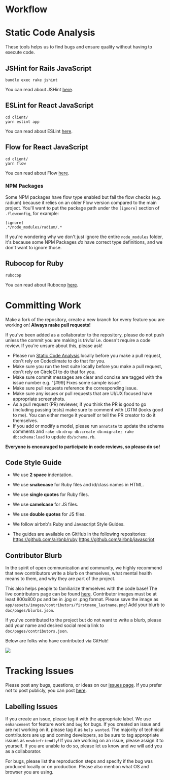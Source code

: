 # Workflow

# Static Code Analysis

These tools helps us to find bugs and ensure quality without having to execute code.

## JSHint for Rails JavaScript

```
bundle exec rake jshint
```

You can read about JSHint [here](http://jshint.com/docs/).

## ESLint for React JavaScript

```
cd client/
yarn eslint app
```

You can read about ESLint [here](https://eslint.org/).

## Flow for React JavaScript

```
cd client/
yarn flow
```

You can read about Flow [here](https://flow.org/en/).

### NPM Packages
Some NPM packages have flow type enabled but fail the flow checks (e.g. radium) because it relies on an older Flow version compared to the main project. You'll want to put the package path under the `[ignore]` section of `.flowconfig`, for example:

```
[ignore]
.*/node_modules/radium/.*
```

If you're wondering why we don't just ignore the entire `node_modules` folder, it's because some NPM Packages _do_ have correct type definitions, and we don't want to ignore those.

## Rubocop for Ruby

```
rubocop
```

You can read about Rubocop [here](http://rubocop.readthedocs.io/en/latest/).

# Committing Work

Make a fork of the repository, create a new branch for every feature you are
working on! **Always make pull requests!**

If you've been added as a collaborator to the repository, please do not push
unless the commit you are making is _trivial_ i.e. doesn't require a code
review. If you're unsure about this, please ask!

* Please run [Static Code Analysis](#static-code-analysis) locally before you make a pull request, don't rely on Codeclimate to do that for you.
* Make sure you run the test suite locally before you make a pull request, don't rely on
CircleCI to do that for you.
* Make sure commit messages are clear and concise are tagged with the issue
number e.g. "[#99] Fixes some sample issue".
* Make sure pull requests reference the corresponding issue.
* Make sure any issues or pull requests that are UI/UX focused have appropriate screenshots.
* As a pull request (PR) reviewer, if you think the PR is good to go
(including passing tests) make sure to comment with LGTM (looks good to me).
You can either merge it yourself or tell the PR creator to do it themselves.
* If you add or modify a model, please run `annotate` to update the schema
comments and `rake db:drop db:create db:migrate; rake db:schema:load` to update `db/schema.rb`.

**Everyone is encouraged to participate in code reviews, so please do so!**

## Code Style Guide

* We use **2 space** indentation.
* We use **snakecase** for Ruby files and id/class names in HTML.
* We use **single quotes** for Ruby files.
* We use **camelcase** for JS files.
* We use **double quotes** for JS files.

* We follow airbnb's Ruby and Javascript Style Guides.
* The guides are available on GitHub in the following repositories:
https://github.com/airbnb/ruby
https://github.com/airbnb/javascript

## Contributor Blurb

In the spirit of open communication and community, we highly recommend that new
contributors write a blurb on themselves, what mental health means to them, and
why they are part of the project.

This also helps people to familiarize themselves with the code base! The live
contributors page can be found [here](http://www.if-me.org/contributors).
Contributor images must be at least 800x800 px and be in .jpg or .png format.
Please save the image as
`app/assets/images/contributors/firstname_lastname.png`! Add your blurb to
`doc/pages/blurbs.json`.

If you've contributed to the project but do not want to write a blurb, please
add your name and desired social media link to `doc/pages/contributors.json`.

Below are folks who have contributed via GitHub!

<a href="graphs/contributors"><img src="https://opencollective.com/ifme/contributors.svg?width=890" /></a>

# Tracking Issues

Please post any bugs, questions, or ideas on our
[issues page](https://github.com/julianguyen/ifme/issues). If you prefer not to
post publicly, you can post [here](http://goo.gl/forms/8EqoJDDiXY).

## Labelling Issues

If you create an issue, please tag it with the appropriate label. We use
`enhancement` for feature work and `bug` for bugs. If you created an issue and
are not working on it, please tag it as `help wanted`. The majority of technical
contributors are up and coming developers, so be sure to tag appropriate issues
as `newbiefriendly`! If you are working on an issue, please assign it to
yourself. If you are unable to do so, please let us know and we will add you as
a collaborator.

For bugs, please list the reproduction steps and specify if the bug was produced
locally or on production. Please also mention what OS and browser you are using.
